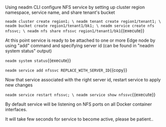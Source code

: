 Using neadm CLI configure NFS service by setting up cluster region namespace, service name, and share tenant's bucket

`
neadm cluster create region1; \
neadm tenant create region1/tenant1; \
neadm bucket create region1/tenant1/bk1; \
neadm service create nfs nfssvc; \
neadm nfs share nfssvc region1/tenant1/bk1
`{{execute}}

At this point service is ready to be attached to one or more Edge node by using "add" command and specifying server id (can be found in "neadm system status" output)

`
neadm system status
`{{execute}}

`
neadm service add nfssvc REPLACE_WITH_SERVER_ID
`{{copy}}

Now that service associated with the right server id, restart service to apply new changes

`
neadm service restart nfssvc; \
neadm service show nfssvc
`{{execute}}

By default service will be listening on NFS ports on all Docker container interfaces.

It will take few seconds for service to become active, please be patient..
